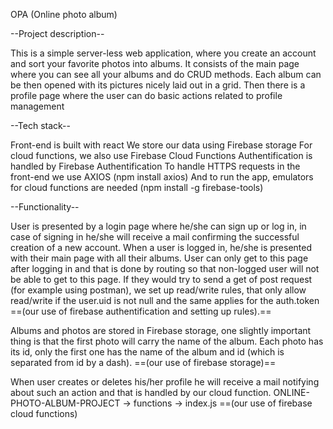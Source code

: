 OPA (Online photo album)

--Project description--

This is a simple server-less web application, where you create an account and sort your favorite photos into albums. 
It consists of the main page where you can see all your albums and do CRUD methods. Each album can be then opened with its pictures nicely laid out in a grid.
Then there is a profile page where the user can do basic actions related to profile management 

--Tech stack--

Front-end is built with react
We store our data using Firebase storage
For cloud functions, we also use Firebase Cloud Functions
Authentification is handled by Firebase Authentification
To handle HTTPS requests in the front-end we use AXIOS (npm install axios)
And to run the app, emulators for cloud functions are needed (npm install -g firebase-tools)

--Functionality--

User is presented by a login page where he/she can sign up or log in, in case of signing in he/she will receive a mail confirming the successful creation of a new account. 
When a user is logged in, he/she is presented with their main page with all their albums. User can only get to this page after logging in and that is done by routing so that non-logged user will not be able to get to this page. If they would try to send a get of post request (for example using postman), we set up read/write rules, that only allow read/write if the user.uid is not null and the same applies for the auth.token 
==(our use of firebase authentification and setting up rules).==

Albums and photos are stored in Firebase storage, one slightly important thing is that the first photo will carry the name of the album. Each photo has its id, only the first one has the name of the album and id (which is separated from id by a dash). 
==(our use of firebase storage)==

When user creates or deletes his/her profile he will receive a mail notifying about such an action and that is handled by our cloud function. ONLINE-PHOTO-ALBUM-PROJECT -> functions -> index.js
==(our use of firebase cloud functions)

